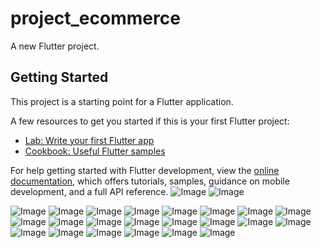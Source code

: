 # project_ecommerce

A new Flutter project.

## Getting Started

This project is a starting point for a Flutter application.

A few resources to get you started if this is your first Flutter project:

- [Lab: Write your first Flutter app](https://docs.flutter.dev/get-started/codelab)
- [Cookbook: Useful Flutter samples](https://docs.flutter.dev/cookbook)

For help getting started with Flutter development, view the
[online documentation](https://docs.flutter.dev/), which offers tutorials,
samples, guidance on mobile development, and a full API reference.
![Image](https://github.com/user-attachments/assets/f3da2511-7a06-4998-9343-fd0f3ae8997c)
![Image](https://github.com/user-attachments/assets/087f633a-f46d-485b-88e5-dbd4bbf36bfb)

![Image](https://github.com/user-attachments/assets/4e0c50b6-b017-4790-b8fd-16c4d84ea964)
![Image](https://github.com/user-attachments/assets/b7dbe609-431c-4a26-8dcb-bc5a5d8e49df)
![Image](https://github.com/user-attachments/assets/bad5e01d-808c-4d96-b8b7-11cc536c3a2f)
![Image](https://github.com/user-attachments/assets/d18b6352-0d91-4bd1-bd78-8736f00a17b5)
![Image](https://github.com/user-attachments/assets/7546a687-636c-4cb6-bc01-6c54f4cf0430)
![Image](https://github.com/user-attachments/assets/1f843005-1bde-4df1-9e6f-bb593ae14d01)
![Image](https://github.com/user-attachments/assets/630465a8-346b-41b5-a76e-23c4b9e21e75)
![Image](https://github.com/user-attachments/assets/52b7d2fc-ded8-4279-a268-4907eda00884)
![Image](https://github.com/user-attachments/assets/4613ddd4-3162-4d94-a016-4cabc99b9c7a)
![Image](https://github.com/user-attachments/assets/b945f8ec-1fc9-4240-b8cc-eeab757f24e5)
![Image](https://github.com/user-attachments/assets/2c3a0258-050f-424d-8c15-c42990010a6e)
![Image](https://github.com/user-attachments/assets/24880aee-2457-4b2e-9cac-a0e760a76b68)
![Image](https://github.com/user-attachments/assets/3f865951-da8d-44f8-abfa-84d6c09eada7)
![Image](https://github.com/user-attachments/assets/a202b067-170a-457a-a6ca-d031c9436c4b)
![Image](https://github.com/user-attachments/assets/0cd3ce91-a35c-426f-84ff-d53dfeddbf06)
![Image](https://github.com/user-attachments/assets/38dad9b1-bef4-41cc-9510-1c8f4c243208)
![Image](https://github.com/user-attachments/assets/37063bc6-95b5-4d47-883c-c8c551f6f6e8)
![Image](https://github.com/user-attachments/assets/c899b9cb-978d-4259-8a6e-4656fb8b030e)
![Image](https://github.com/user-attachments/assets/776f1ea9-c664-4533-9b2a-14aa67d3ca3c)
![Image](https://github.com/user-attachments/assets/b830b2c2-e81d-4b31-a364-3744190b4d16)
![Image](https://github.com/user-attachments/assets/a656805c-4324-4ab0-a3e7-3c62deef0de5)
![Image](https://github.com/user-attachments/assets/01df2749-c776-43bc-8dca-2b015eecdcba)

